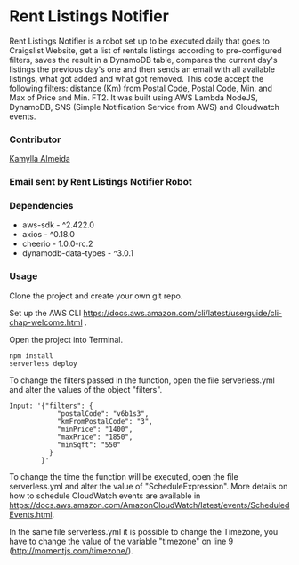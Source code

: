 Rent Listings Notifier
=====================
Rent Listings Notifier is a robot set up to be executed daily that goes to Craigslist Website, get a list of rentals listings according to pre-configured filters, saves the result in a DynamoDB table, compares the current day's listings the previous day's one and then sends an email with all available listings, what got added and what got removed. This code accept the following filters: distance (Km) from Postal Code, Postal Code, Min. and Max of Price and Min. FT2. It was built using AWS Lambda NodeJS, DynamoDB, SNS (Simple Notification Service from AWS) and Cloudwatch events.


### Contributor
[Kamylla Almeida](https://github.com/KamyllaAlmeida)

### Email sent by Rent Listings Notifier Robot


### Dependencies

* aws-sdk - ^2.422.0
* axios - ^0.18.0
* cheerio - 1.0.0-rc.2
* dynamodb-data-types - ^3.0.1

### Usage

Clone the project and create your own git repo. 

Set up the AWS CLI https://docs.aws.amazon.com/cli/latest/userguide/cli-chap-welcome.html .

Open the project into Terminal.


```
npm install
serverless deploy

```

To change the filters passed in the function, open the file serverless.yml and alter the values of the object "filters".

```
Input: '{"filters": {
            "postalCode": "v6b1s3",
            "kmFromPostalCode": "3",
            "minPrice": "1400",
            "maxPrice": "1850",
            "minSqft": "550"
          }
        }'

```

To change the time the function will be executed, open the file serverless.yml and alter the value of "ScheduleExpression". More details on how to schedule CloudWatch events are available in https://docs.aws.amazon.com/AmazonCloudWatch/latest/events/ScheduledEvents.html.

In the same file serverless.yml it is possible to change the Timezone, you have to change the value of the variable "timezone" on line 9 (http://momentjs.com/timezone/).
